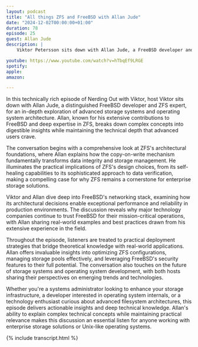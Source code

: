 ```yaml
---
layout: podcast
title: "All things ZFS and FreeBSD with Allan Jude"
date: "2024-12-02T00:00:00+01:00"
duration: 78
episode: 25
guest: Allan Jude
description: |
    Viktor Petersson sits down with Allan Jude, a FreeBSD developer and ZFS expert, to explore the technical depths of ZFS filesystem architecture and FreeBSD operating system development. Allan shares invaluable insights into ZFS's unique features, including its copy-on-write design, data integrity verification, and advanced storage capabilities. The conversation delves into FreeBSD's robust networking stack, security features, and why major companies rely on it for production workloads. From practical deployment strategies to deep technical discussions about filesystem internals, this episode offers both practical advice and theoretical knowledge for systems administrators and developers interested in reliable, scalable storage solutions.

youtube: https://www.youtube.com/watch?v=hTbqEf9LRGE
spotify:
apple:
amazon:

---
```


In this technically rich episode of Nerding Out with Viktor, host Viktor sits down with Allan Jude, a distinguished FreeBSD developer and ZFS expert, for an in-depth exploration of advanced storage systems and operating system architecture. Allan, known for his extensive contributions to FreeBSD and deep expertise in ZFS, breaks down complex concepts into digestible insights while maintaining the technical depth that advanced users crave.

The conversation begins with a comprehensive look at ZFS's architectural foundations, where Allan explains how the copy-on-write mechanism fundamentally transforms data integrity and storage management. He illuminates the practical implications of ZFS's design choices, from its self-healing capabilities to its sophisticated approach to data verification, making a compelling case for why ZFS remains a cornerstone for enterprise storage solutions.

Viktor and Allan dive deep into FreeBSD's networking stack, examining how its architectural decisions enable exceptional performance and reliability in production environments. The discussion reveals why major technology companies continue to trust FreeBSD for their mission-critical operations, with Allan sharing real-world examples and best practices drawn from his extensive experience in the field.

Throughout the episode, listeners are treated to practical deployment strategies that bridge theoretical knowledge with real-world applications. Allan offers invaluable insights into optimizing ZFS configurations, managing storage pools effectively, and leveraging FreeBSD's security features to their full potential. The conversation also touches on the future of storage systems and operating system development, with both hosts sharing their perspectives on emerging trends and technologies.

Whether you're a systems administrator looking to enhance your storage infrastructure, a developer interested in operating system internals, or a technology enthusiast curious about advanced filesystem architectures, this episode delivers actionable insights and deep technical knowledge. Allan's ability to explain complex technical concepts while maintaining practical relevance makes this discussion an essential listen for anyone working with enterprise storage solutions or Unix-like operating systems.

{% include transcript.html %}